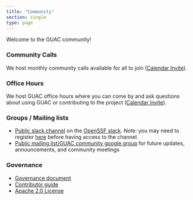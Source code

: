 ```yaml
---
title: "Community"
section: single
type: page
---
```


Welcome to the GUAC community!

### Community Calls

We host monthly community calls available for all to join
([Calendar Invite](https://calendar.google.com/calendar/event?action=TEMPLATE&tmeid=NTRsazR2cWUxaHVkYXVlOGt1dDNwZDBhNGdfMjAyMzAyMTZUMTgwMDAwWiBjXzg0ZjFmY2FhZGVhMmM0NTZlYTBkNWQ2OTljMzIwZWU5ZDc1NzY0ODQ0NzRlYmVmY2U1N2M0N2QxZWFlYjAyZDZAZw&tmsrc=c_84f1fcaadea2c456ea0d5d699c320ee9d7576484474ebefce57c47d1eaeb02d6%40group.calendar.google.com&scp=ALL)).

### Office Hours

We host GUAC office hours where you can come by and ask questions about using GUAC or contributing to the project ([Calendar Invite](https://calendar.google.com/calendar/event?action=TEMPLATE&tmeid=NjVlNDFrNHJ0NXU0bDhsdjN0cm9vdmtpa2lfMjAyMzA1MjZUMTgwMDAwWiBjXzg0ZjFmY2FhZGVhMmM0NTZlYTBkNWQ2OTljMzIwZWU5ZDc1NzY0ODQ0NzRlYmVmY2U1N2M0N2QxZWFlYjAyZDZAZw&tmsrc=c_84f1fcaadea2c456ea0d5d699c320ee9d7576484474ebefce57c47d1eaeb02d6%40group.calendar.google.com&scp=ALL)).

### Groups / Mailing lists

- [Public slack channel](https://openssf.slack.com/archives/C03U677QD46) on the
  [OpenSSF slack](https://slack.openssf.org/). Note: you may need to register
  [here](https://slack.openssf.org/) before having access to the channel.
- [Public mailing list/GUAC community google
  group](https://groups.google.com/forum/#!forum/guac-community/join) for
  future updates, announcements, and community meetings

### Governance

- [Governance document](https://github.com/guacsec/guac/blob/main/GOVERNANCE.md)
- [Contributor guide](https://github.com/guacsec/guac/blob/main/CONTRIBUTING.md)
- [Apache 2.0 License](https://github.com/guacsec/guac/blob/main/LICENSE)
